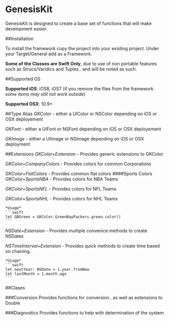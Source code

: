 GenesisKit
==========

GenesisKit is designed to create a base set of functions that will make development easier.  

##Installation

To install the framework copy the project into your existing project.  Under your Target/General add as a Framework.  


**Some of the Classes are Swift Only**, due to use of non portable features such as Strucs/Varidics and Tuples.. and will be noted as such.

##Supported OS

**Supported iOS**: iOS8, iOS7 (if you remove the files from the framework *some items may still not work outside*)

**Supported OSX**: 10.9+

##Type Alias
*GKColor* - either a UIColor or NSColor depending on iOS or OSX deployement

*GKFont* - either a UIFont or NSFont depending on iOS or OSX deployement

*GKImage* - either a UIImage or NSImage depending on iOS or OSX deployment

##Extensions
*GKColor+Extension* - Provides generic extensions to GKColor

*GKColor+CompanyColors* - Provides colors for common Corporations

*GKColor+FlatColors* - Provides common flat colors
####Sports Colors
*GKColor+SportsNBA* - Provides colors for NBA Teams

*GKColor+SportsNFL* - Provides colors for NFL Teams

*GKColor+SportsNHL* - Provides colors for NHL Teams

	*Usage*
	```swift
	let GBGreen = GKColor.GreenBayPackers.green.color()
	```
*NSDate+Extension* - Provides multiple convenice methods to create NSDates

*NSTimeInterval+Extension* - Provides quick methods to create time based on chaining.

	*Usage*
	```swift
	let nextYear: NSDate = 1.year.fromNow
	let lastMonth = 1.month.ago
	```

##Clases

###Conversion
Provides functions for conversion.. as well as extensions to Double

###Diagnostics
Provides functions to help with determination of the system